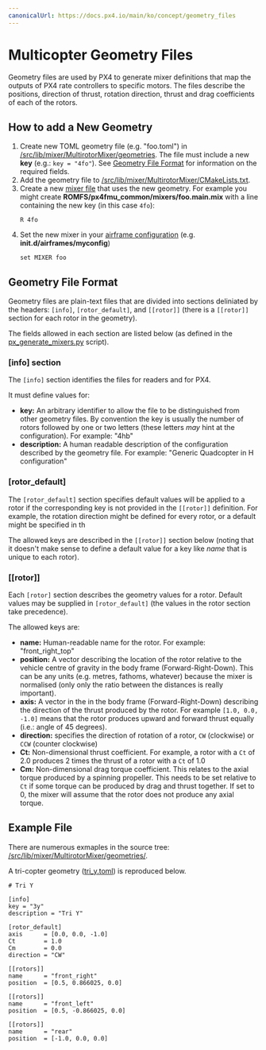 ```yaml
---
canonicalUrl: https://docs.px4.io/main/ko/concept/geometry_files
---
```


# Multicopter Geometry Files

Geometry files are used by PX4 to generate mixer definitions that map the outputs of PX4 rate controllers to specific motors. The files describe the positions, direction of thrust, rotation direction, thrust and drag coefficients of each of the rotors.

## How to add a New Geometry

1. Create new TOML geometry file (e.g. "foo.toml") in [/src/lib/mixer/MultirotorMixer/geometries](https://github.com/PX4/PX4-Autopilot/tree/master/src/lib/mixer/MultirotorMixer/geometries). The file must include a new **key** (e.g.: `key = "4fo"`). See [Geometry File Format](#geometry-file-format) for information on the required fields.
1. Add the geometry file to [/src/lib/mixer/MultirotorMixer/CMakeLists.txt](https://github.com/PX4/PX4-Autopilot/blob/master/src/lib/mixer/MultirotorMixer/CMakeLists.txt).
1. Create a new [mixer file](../concept/mixing.md) that uses the new geometry. For example you might create **ROMFS/px4fmu_common/mixers/foo.main.mix** with a line containing the new key (in this case `4fo`):
   ```
   R 4fo
   ```
1. Set the new mixer in your [airframe configuration](../dev_airframes/adding_a_new_frame.md#add-new-airframe-to-qgroundcontrol) (e.g. **init.d/airframes/myconfig**)
   ```
   set MIXER foo
   ```

## Geometry File Format

Geometry files are plain-text files that are divided into sections deliniated by the headers: `[info]`, `[rotor_default]`, and `[[rotor]]` (there is a `[[rotor]]` section for each rotor in the geometry).

The fields allowed in each section are listed below (as defined in the [px_generate_mixers.py](https://github.com/PX4/PX4-Autopilot/blob/master/src/lib/mixer/MultirotorMixer/geometries/tools/px_generate_mixers.py) script).


### [info] section

The `[info]` section identifies the files for readers and for PX4.

It must define values for:
- **key:** An arbitrary identifier to allow the file to be distinguished from other geometry files. By convention the key is usually the number of rotors followed by one or two letters (these letters _may_ hint at the configuration). For example: "4hb"
- **description:** A human readable description of the configuration described by the geometry file. For example: "Generic Quadcopter in H configuration"



### [rotor_default]

The `[rotor_default]` section specifies default values will be applied to a rotor if the corresponding key is not provided in the `[[rotor]]` definition. For example, the rotation direction might be defined for every rotor, or a default might be specified in th

The allowed keys are described in the `[[rotor]]` section below (noting that it doesn't make sense to define a default value for a key like *name* that is unique to each rotor).

### [[rotor]]

Each `[rotor]` section describes the geometry values for a rotor. Default values may be supplied in `[rotor_default]` (the values in the rotor section take precedence).

The allowed keys are:
- **name:** Human-readable name for the rotor. For example: "front_right_top"
- **position:** A vector describing the location of the rotor relative to the vehicle centre of gravity in the body frame (Forward-Right-Down). This can be any units (e.g. metres, fathoms, whatever) because the mixer is normalised (only only the ratio between the distances is really important).
- **axis:** A vector in the in the body frame (Forward-Right-Down) describing the direction of the thrust produced by the rotor. For example `[1.0, 0.0, -1.0]` means that the rotor produces upward and forward thrust equally (i.e.: angle of 45 degrees).
- **direction:** specifies the direction of rotation of a rotor, `CW` (clockwise) or `CCW` (counter clockwise)
- **Ct:** Non-dimensional thrust coefficient. For example, a rotor with a `Ct` of 2.0 produces 2 times the thrust of a rotor with a `Ct` of 1.0
- **Cm:** Non-dimensional drag torque coefficient. This relates to the axial torque produced by a spinning propeller. This needs to be set relative to `Ct` if some torque can be produced by drag and thrust together. If set to 0, the mixer will assume that the rotor does not produce any axial torque.


## Example File

There are numerous exmaples in the source tree: [/src/lib/mixer/MultirotorMixer/geometries/](https://github.com/PX4/PX4-Autopilot/blob/master/src/lib/mixer/MultirotorMixer/geometries/).

A tri-copter geometry ([tri_y.toml](https://github.com/PX4/PX4-Autopilot/blob/master/src/lib/mixer/MultirotorMixer/geometries/tri_y.toml)) is reproduced below.

```
# Tri Y

[info]
key = "3y"
description = "Tri Y"

[rotor_default]
axis      = [0.0, 0.0, -1.0]
Ct        = 1.0
Cm        = 0.0
direction = "CW"

[[rotors]]
name      = "front_right"
position  = [0.5, 0.866025, 0.0]

[[rotors]]
name      = "front_left"
position  = [0.5, -0.866025, 0.0]

[[rotors]]
name      = "rear"
position  = [-1.0, 0.0, 0.0]
```

